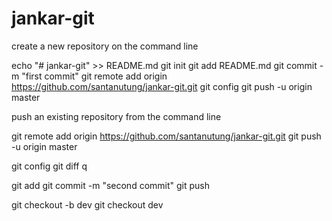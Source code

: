 # jankar-git


create a new repository on the command line

echo "# jankar-git" >> README.md
git init
git add README.md
git commit -m "first commit"
git remote add origin https://github.com/santanutung/jankar-git.git
git config
git push -u origin master

 push an existing repository from the command line

git remote add origin https://github.com/santanutung/jankar-git.git
git push -u origin master

git config
git diff    q

git add
git commit -m "second  commit"
git push 


git checkout -b dev
git checkout dev